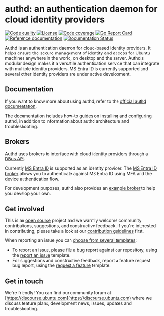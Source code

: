 # authd: an authentication daemon for cloud identity providers

[actions-image]: https://github.com/ubuntu/authd/actions/workflows/qa.yaml/badge.svg
[actions-url]: https://github.com/ubuntu/authd/actions?query=workflow%3AQA

[license-image]: https://img.shields.io/badge/License-GPL3.0-blue.svg

[codecov-image]: https://codecov.io/gh/ubuntu/authd/graph/badge.svg
[codecov-url]: https://codecov.io/gh/ubuntu/authd

[reference-documentation-image]: https://pkg.go.dev/badge/github.com/ubuntu/authd.svg
[reference-documentation-url]: https://pkg.go.dev/github.com/ubuntu/authd

[goreport-image]: https://goreportcard.com/badge/github.com/ubuntu/authd
[goreport-url]: https://goreportcard.com/report/github.com/ubuntu/authd

[![Code quality][actions-image]][actions-url]
[![License][license-image]](COPYING)
[![Code coverage][codecov-image]][codecov-url]
[![Go Report Card][goreport-image]][goreport-url]
[![Reference documentation][reference-documentation-image]][reference-documentation-url]
[![Documentation Status](https://readthedocs.com/projects/canonical-authd/badge/?version=latest)](https://canonical-authd.readthedocs-hosted.com/en/latest/?badge=latest)

Authd is an authentication daemon for cloud-based identity providers. It helps
ensure the secure management of identity and access for Ubuntu machines
anywhere in the world, on desktop and the server. Authd's modular design makes
it a versatile authentication service that can integrate with multiple identity
providers. MS Entra ID is currently supported and several other
identity providers are under active development.

## Documentation

If you want to know more about using authd, refer to the
[official authd documentation](https://canonical-authd.readthedocs-hosted.com/en/latest/).

The documentation includes how-to guides on installing and configuring authd,
in addition to information about authd architecture and troubleshooting.

## Brokers

Authd uses brokers to interface with cloud identity providers through a [DBus API](https://github.com/ubuntu/authd/blob/HEAD/examplebroker/com.ubuntu.auth.ExampleBroker.xml).

Currently [MS Entra ID](https://learn.microsoft.com/en-us/entra/fundamentals/whatis) is supported as an identity provider. 
The [MS Entra ID broker](https://github.com/ubuntu/oidc-broker) allows you to authenticate against MS Entra ID using MFA and the device authentication flow.

For development purposes, authd also provides an [example broker](https://github.com/ubuntu/authd/tree/main/examplebroker) to help you develop your own.

## Get involved

This is an [open source](COPYING) project and we warmly welcome community contributions, suggestions, and constructive feedback. If you're interested in contributing, please take a look at our [contribution guidelines](CONTRIBUTING.md) first.

When reporting an issue you can [choose from several templates](https://github.com/ubuntu/authd/issues/new/choose):

- To report an issue, please file a bug report against our repository, using the [report an issue](https://github.com/ubuntu/authd/issues/new?assignees=&labels=bug&projects=&template=bug_report.yml&title=Issue%3A+) template.
- For suggestions and constructive feedback, report a feature request bug report, using the [request a feature](https://github.com/ubuntu/authd/issues/new?assignees=&labels=feature&projects=&template=feature_request.yml&title=Feature%3A+) template.

## Get in touch

We're friendly! You can find our community forum at [https://discourse.ubuntu.com](https://discourse.ubuntu.com) where we discuss feature plans, development news, issues, updates and troubleshooting.
